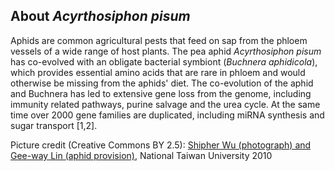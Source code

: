 About *Acyrthosiphon pisum*
---------------------------

Aphids are common agricultural pests that feed on sap from the phloem
vessels of a wide range of host plants. The pea aphid *Acyrthosiphon
pisum* has co-evolved with an obligate bacterial symbiont (*Buchnera
aphidicola*), which provides essential amino acids that are rare in
phloem and would otherwise be missing from the aphids\' diet. The
co-evolution of the aphid and Buchnera has led to extensive gene loss
from the genome, including immunity related pathways, purine salvage and
the urea cycle. At the same time over 2000 gene families are duplicated,
including miRNA synthesis and sugar transport [1,2].

Picture credit (Creative Commons BY 2.5): [Shipher Wu (photograph) and
Gee-way Lin (aphid
provision)](http://commons.wikimedia.org/wiki/File:Acyrthosiphon_pisum_(pea_aphid)-PLoS.jpg),
National Taiwan University 2010
